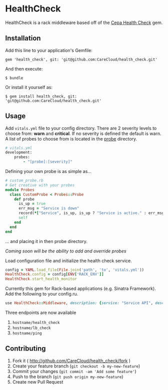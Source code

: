 # HealthCheck

HealthCheck is a rack middleware based off of the [Cepa Health Check](https://github.com/jonathannen/cepa-health) gem.

## Installation

Add this line to your application's Gemfile:

    gem 'health_check', git: 'git@github.com:CareCloud/health_check.git'

And then execute:

    $ bundle

Or install it yourself as:

    $ gem install health_check, git: 'git@github.com:CareCloud/health_check.git'

## Usage

Add `vitals.yml` file to your config directory.
There are 2 severity levels to choose from: **warn** and **critical**.  If no severity is defined the default is warn.
A list of probes to choose from is located in the [probe](https://github.com/CareCloud/health_check/tree/master/probes) directory.

```ruby
# vitals.yml
development:
    probes:
        - "[probe]:[severity]"
```

Defining your own probe is as simple as...

```ruby
# custom_probe.rb
# Get creative with your probes
module Probes
  class CustomProbe < Probes::Probe
    def probe
      is_up = true
      err_msg = "Service is down"
      record(*["Service", is_up, is_up ? "Service is active." : err_msg])
      self
    end
  end
end 
```

... and placing it in then probe directory.

*Coming soon will be the ability to add and override probes*

Load configuration file and initialize the health check service.

```ruby
config = YAML.load_file(File.join('path', 'to', 'vitals.yml'))
HealthCheck.config = config[ENV['RACK_ENV']]
HealthCheck.start_health_monitor
```

Currently this gem for Rack-based applications (e.g. Sinatra Framework).  Add the following to your config.ru.

```ruby
use HealthCheck::Middleware, description: {service: "Service API", description: "API Service", version: `git describe`.strip}
```

Three endpoints are now available

1. `hostname/health_check`
2. `hostname/lb_check`
3. `hostname/ping`

## Contributing

1. Fork it ( http://github.com/CareCloud/health_check/fork )
2. Create your feature branch (`git checkout -b my-new-feature`)
3. Commit your changes (`git commit -am 'Add some feature'`)
4. Push to the branch (`git push origin my-new-feature`)
5. Create new Pull Request
